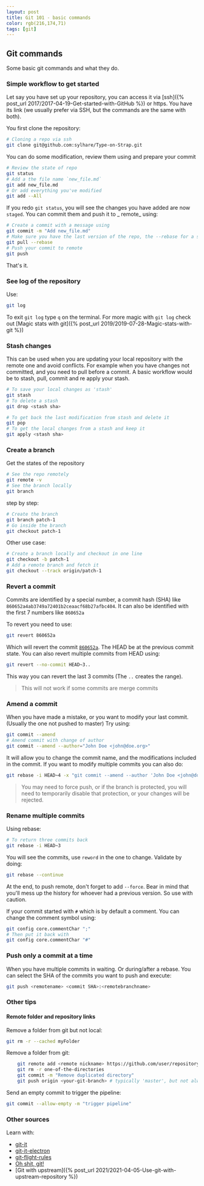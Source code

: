 ```yaml
---
layout: post 
title: Git 101 - basic commands 
color: rgb(216,174,71)
tags: [git]
---
```


## Git commands

Some basic git commands and what they do.

### Simple workflow to get started

Let say you have set up your repository, you can access it via [ssh]({% post_url 2017/2017-04-19-Get-started-with-GitHub %})
or https. You have its link (we usually prefer via SSH, but the commands are the same with both).

You first clone the repository:

```bash
# Cloning a repo via ssh
git clone git@github.com:sylhare/Type-on-Strap.git
```

You can do some modification, review them using and prepare your commit

```bash
# Review the state of repo
git status
# Add a the file name `new_file.md`
git add new_file.md
# Or add everything you've modified
git add --All
```

If you redo `git status`, you will see the changes you have added are now `staged`. You can commit them and push it to _
remote_ using:

```bash
# Create a commit with a message using
git commit -m "Add new_file.md"
# Make sure you have the last version of the repo, the --rebase for a smoother pull 
git pull --rebase
# Push your commit to remote
git push 
```

That's it.

### See log of the repository

Use:

```bash
git log
```

To exit `git log` type `q` on the terminal. For more magic with `git log` check out [Magic stats with git]({% post_url
2019/2019-07-28-Magic-stats-with-git %})

### Stash changes

This can be used when you are updating your local repository with the remote one and avoid conflicts. For example when
you have changes not committed, and you need to pull before a commit. A basic workflow would be to stash, pull, commit
and re apply your stash.

```bash
# To save your local changes as 'stash'
git stash 
# To delete a stash
git drop <stash sha>

# To get back the last modification from stash and delete it
git pop 
# To get the local changes from a stash and keep it
git apply <stash sha>
```

### Create a branch

Get the states of the repository

```bash
# See the repo remotely
git remote -v
# See the branch locally
git branch
```

step by step:

```bash
# Create the branch
git branch patch-1
# Go inside the branch
git checkout patch-1
```

Other use case:

```bash
# Create a branch locally and checkout in one line
git checkout -b patch-1
# Add a remote branch and fetch it
git checkout --track origin/patch-1
```

### Revert a commit

Commits are identified by a special number, a commit hash (SHA) like `860652a4ab3749a72401b2ceaacf68b27afbc404`. It can
also be identified with the first 7 numbers like `860652a`

To revert you need to use:

```bash
git revert 860652a 
```

Which will revert the commit [`860652a`](). The HEAD be at the previous commit state. You can also revert multiple
commits from HEAD using:

```bash
git revert --no-commit HEAD~3..
```

This way you can revert the last 3 commits (The `..` creates the range).

> This will not work if some commits are merge commits

### Amend a commit

When you have made a mistake, or you want to modify your last commit. (Usually the one not pushed to master)
Try using:

```bash
git commit --amend
# Amend commit with change of author
git commit --amend --author="John Doe <john@doe.org>"
```

It will allow you to change the commit name, and the modifications included in the commit. If you want to modify
multiple commits you can also do:

```bash
git rebase -i HEAD~4 -x "git commit --amend --author 'John Doe <john@doe.org>' --no-edit"
```

> You may need to force push, or if the branch is protected, you will need to temporarily disable that protection, or your changes will be rejected.

### Rename multiple commits

Using rebase:

```bash
# To return three commits back
git rebase -i HEAD~3
```

You will see the commits, use `reword` in the one to change. Validate by doing:

```bash
git rebase --continue
```

At the end, to push remote, don't forget to add `--force`. Bear in mind that you'll mess up the history for whoever had
a previous version. So use with caution.

If your commit started with `#` which is by default a comment. You can change the comment symbol using:

```bash
git config core.commentChar ";"
# Then put it back with
git config core.commentChar "#"
```

### Push only a commit at a time

When you have multiple commits in waiting. Or during/after a rebase. You can select the SHA of the commits you want to
push and execute:

```bash
git push <remotename> <commit SHA>:<remotebranchname>
```

### Other tips

#### Remote folder and repository links

Remove a folder from git but not local:

```bash
git rm -r --cached myFolder
```

Remove a folder from git:

```bash
    git remote add <remote nickname> https://github.com/user/repository
    git rm -r one-of-the-directories
    git commit -m "Remove duplicated directory"
    git push origin <your-git-branch> # typically 'master', but not always	
```

Send an empty commit to trigger the pipeline:

```bash
git commit --allow-empty -m "trigger pipeline"
```

### Other sources

Learn with:

- [git-it](https://github.com/jlord/git-it)
- [git-it-electron](https://github.com/jlord/git-it-electron)
- [git-flight-rules](https://github.com/k88hudson/git-flight-rules)
- [Oh shit, git!](https://ohshitgit.com/)
- [Git with upstream]({% post_url 2021/2021-04-05-Use-git-with-upstream-repository %})
